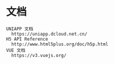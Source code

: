 <!--
 * @Descripttion:
 * @Author: SUI
 * @LastEditTime: 2022-05-08 12:13:32
 * @FilePath: \MyChat\README.md
-->

# 文档

```
UNIAPP 文档
  https://uniapp.dcloud.net.cn/
H5 API Reference
  http://www.html5plus.org/doc/h5p.html
VUE 文档
  https://v3.vuejs.org/
```
